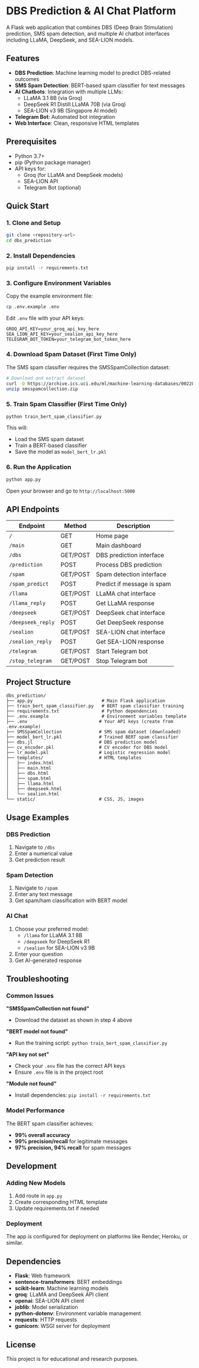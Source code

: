 # DBS Prediction & AI Chat Platform

A Flask web application that combines DBS (Deep Brain Stimulation) prediction, SMS spam detection, and multiple AI chatbot interfaces including LLaMA, DeepSeek, and SEA-LION models.

## Features

- **DBS Prediction**: Machine learning model to predict DBS-related outcomes
- **SMS Spam Detection**: BERT-based spam classifier for text messages
- **AI Chatbots**: Integration with multiple LLMs:
  - LLaMA 3.1 8B (via Groq)
  - DeepSeek R1 Distill LLaMA 70B (via Groq)
  - SEA-LION v3 9B (Singapore AI model)
- **Telegram Bot**: Automated bot integration
- **Web Interface**: Clean, responsive HTML templates

## Prerequisites

- Python 3.7+
- pip (Python package manager)
- API keys for:
  - Groq (for LLaMA and DeepSeek models)
  - SEA-LION API
  - Telegram Bot (optional)

## Quick Start

### 1. Clone and Setup
```bash
git clone <repository-url>
cd dbs_prediction
```

### 2. Install Dependencies
```bash
pip install -r requirements.txt
```

### 3. Configure Environment Variables
Copy the example environment file:
```bash
cp .env.example .env
```

Edit `.env` file with your API keys:
```env
GROQ_API_KEY=your_groq_api_key_here
SEA_LION_API_KEY=your_sealion_api_key_here
TELEGRAM_BOT_TOKEN=your_telegram_bot_token_here
```

### 4. Download Spam Dataset (First Time Only)
The SMS spam classifier requires the SMSSpamCollection dataset:
```bash
# Download and extract dataset
curl -O https://archive.ics.uci.edu/ml/machine-learning-databases/00228/smsspamcollection.zip
unzip smsspamcollection.zip
```

### 5. Train Spam Classifier (First Time Only)
```bash
python train_bert_spam_classifier.py
```
This will:
- Load the SMS spam dataset
- Train a BERT-based classifier
- Save the model as `model_bert_lr.pkl`

### 6. Run the Application
```bash
python app.py
```

Open your browser and go to `http://localhost:5000`

## API Endpoints

| Endpoint | Method | Description |
|----------|--------|-------------|
| `/` | GET | Home page |
| `/main` | GET | Main dashboard |
| `/dbs` | GET/POST | DBS prediction interface |
| `/prediction` | POST | Process DBS prediction |
| `/spam` | GET/POST | Spam detection interface |
| `/spam_predict` | POST | Predict if message is spam |
| `/llama` | GET/POST | LLaMA chat interface |
| `/llama_reply` | POST | Get LLaMA response |
| `/deepseek` | GET/POST | DeepSeek chat interface |
| `/deepseek_reply` | POST | Get DeepSeek response |
| `/sealion` | GET/POST | SEA-LION chat interface |
| `/sealion_reply` | POST | Get SEA-LION response |
| `/telegram` | GET/POST | Start Telegram bot |
| `/stop_telegram` | GET/POST | Stop Telegram bot |

## Project Structure

```
dbs_prediction/
├── app.py                          # Main Flask application
├── train_bert_spam_classifier.py   # BERT spam classifier training
├── requirements.txt                # Python dependencies
├── .env.example                    # Environment variables template
├── .env                           # Your API keys (create from .env.example)
├── SMSSpamCollection              # SMS spam dataset (downloaded)
├── model_bert_lr.pkl              # Trained BERT spam classifier
├── dbs.jl                         # DBS prediction model
├── cv_encoder.pkl                 # CV encoder for DBS model
├── lr_model.pkl                   # Logistic regression model
├── templates/                     # HTML templates
│   ├── index.html
│   ├── main.html
│   ├── dbs.html
│   ├── spam.html
│   ├── llama.html
│   ├── deepseek.html
│   └── sealion.html
└── static/                        # CSS, JS, images
```

## Usage Examples

### DBS Prediction
1. Navigate to `/dbs`
2. Enter a numerical value
3. Get prediction result

### Spam Detection
1. Navigate to `/spam`
2. Enter any text message
3. Get spam/ham classification with BERT model

### AI Chat
1. Choose your preferred model:
   - `/llama` for LLaMA 3.1 8B
   - `/deepseek` for DeepSeek R1
   - `/sealion` for SEA-LION v3 9B
2. Enter your question
3. Get AI-generated response

## Troubleshooting

### Common Issues

**"SMSSpamCollection not found"**
- Download the dataset as shown in step 4 above

**"BERT model not found"**
- Run the training script: `python train_bert_spam_classifier.py`

**"API key not set"**
- Check your `.env` file has the correct API keys
- Ensure `.env` file is in the project root

**"Module not found"**
- Install dependencies: `pip install -r requirements.txt`

### Model Performance

The BERT spam classifier achieves:
- **99% overall accuracy**
- **99% precision/recall** for legitimate messages
- **97% precision, 94% recall** for spam messages

## Development

### Adding New Models
1. Add route in `app.py`
2. Create corresponding HTML template
3. Update requirements.txt if needed

### Deployment
The app is configured for deployment on platforms like Render, Heroku, or similar.

## Dependencies

- **Flask**: Web framework
- **sentence-transformers**: BERT embeddings
- **scikit-learn**: Machine learning models
- **groq**: LLaMA and DeepSeek API client
- **openai**: SEA-LION API client
- **joblib**: Model serialization
- **python-dotenv**: Environment variable management
- **requests**: HTTP requests
- **gunicorn**: WSGI server for deployment

## License

This project is for educational and research purposes.
